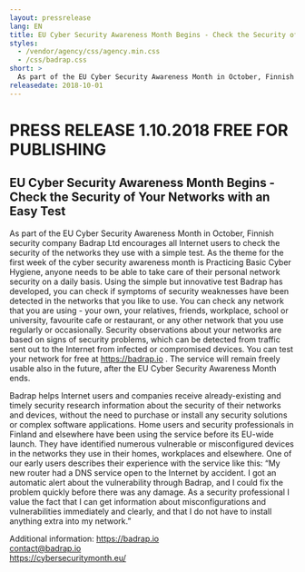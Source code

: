 ```yaml
---
layout: pressrelease
lang: EN
title: EU Cyber Security Awareness Month Begins - Check the Security of Your Networks with an Easy Test
styles:
  - /vendor/agency/css/agency.min.css
  - /css/badrap.css
short: >
  As part of the EU Cyber Security Awareness Month in October, Finnish security company Badrap Ltd encourages all Internet users to check the security of the networks they use with a simple test.
releasedate: 2018-10-01
---
```


# PRESS RELEASE 1.10.2018 FREE FOR PUBLISHING

## EU Cyber Security Awareness Month Begins - Check the Security of Your Networks with an Easy Test

As part of the EU Cyber Security Awareness Month in October, Finnish security company Badrap Ltd encourages all Internet users to check the security of the networks they use with a simple test. As the theme for the first week of the cyber security awareness month is Practicing Basic Cyber Hygiene, anyone needs to be able to take care of their personal network security on a daily basis. Using the simple but innovative test Badrap has developed, you can check if symptoms of security weaknesses have been detected in the networks that you like to use. You can check any network that you are using - your own, your relatives, friends, workplace, school or university, favourite cafe or restaurant, or any other network that you use regularly or occasionally. Security observations about your networks are based on signs of security problems, which can be detected from traffic sent out to the Internet from infected or compromised devices. You can test your network for free at <https://badrap.io> . The service will remain freely usable also in the future, after the EU Cyber Security Awareness Month ends.

Badrap helps Internet users and companies receive already-existing and timely security research information about the security of their networks and devices, without the need to purchase or install any security solutions or complex software applications. Home users and security professionals in Finland and elsewhere have been using the service before its EU-wide launch. They have identified numerous vulnerable or misconfigured devices in the networks they use in their homes, workplaces and elsewhere. One of our early users describes their experience with the service like this: “My new router had a DNS service open to the Internet by accident. I got an automatic alert about the vulnerability through Badrap, and I could fix the problem quickly before there was any damage. As a security professional I value the fact that I can get information about misconfigurations and vulnerabilities immediately and clearly, and that I do not have to install anything extra into my network.”

Additional information:
<https://badrap.io><br>
contact@badrap.io<br>
<https://cybersecuritymonth.eu/><br>
